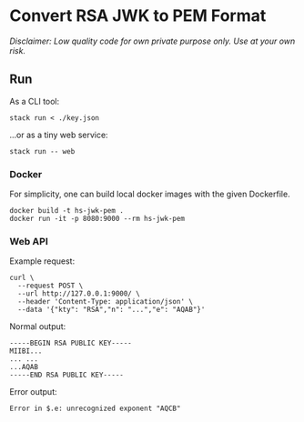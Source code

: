 # Convert RSA JWK to PEM Format

_Disclaimer: Low quality code for own private purpose only. Use at your own risk._

## Run

As a CLI tool:

```
stack run < ./key.json
```

...or as a tiny web service:

```
stack run -- web
```

### Docker

For simplicity, one can build local docker images with the given Dockerfile.

```
docker build -t hs-jwk-pem .
docker run -it -p 8080:9000 --rm hs-jwk-pem
```

### Web API

Example request:

```
curl \
  --request POST \
  --url http://127.0.0.1:9000/ \
  --header 'Content-Type: application/json' \
  --data '{"kty": "RSA","n": "...","e": "AQAB"}'
```

Normal output:

```
-----BEGIN RSA PUBLIC KEY-----
MIIBI...
... ...
...AQAB
-----END RSA PUBLIC KEY-----
```
Error output:
```
Error in $.e: unrecognized exponent "AQCB"
```
